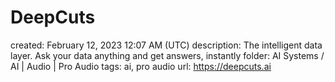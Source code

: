 # DeepCuts

created: February 12, 2023 12:07 AM (UTC)
description: The intelligent data layer. Ask your data anything and get answers, instantly
folder: AI Systems / AI | Audio | Pro Audio
tags: ai, pro audio
url: https://deepcuts.ai